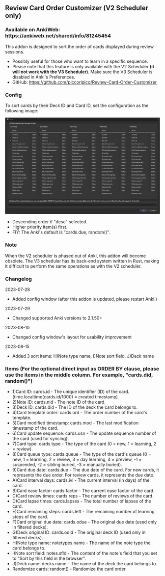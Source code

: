 ## Review Card Order Customizer (V2 Scheduler only)
### Available on AnkiWeb: https://ankiweb.net/shared/info/81245454

This addon is designed to sort the order of cards displayed during review sessions.

- Possibly useful for those who want to learn in a specific sequence.
- Please note that this feature is only available with the V2 Scheduler <b>(it will not work with the V3 Scheduler)</b>. Make sure the V3 Scheduler is disabled in Anki's Preferences.
- GitHub: https://github.com/piccoripico/Review-Card-Order-Customizer

### Config

To sort cards by their Deck ID and Card ID, set the configuration as the following image:

<img src="https://github.com/piccoripico/Review-Card-Order-Customizer/raw/main/ConfigWindow.JPG">

- Descending order if "desc" selected.
- Higher priority item(s) first.
- FIY: The Anki's default is "cards.due, random()".

### Note

When the V2 scheduler is phased out of Anki, this addon will become obsolete. The V3 scheduler has its back-end system written in Rust, making it difficult to perform the same operations as with the V2 scheduler.

### Changelog

2023-07-28
- Added config window (after this addon is updated, please restart Anki.)

2023-07-29
- Changed supported Anki versions to 2.1.50+

2023-08-10
- Changed config window's layout for usability improvement

2023-08-15
- Added 3 sort items: H)Note type name, I)Note sort field, J)Deck name

### Items (For the optional direct input as ORDER BY clause, please use the items in the middle column. For example, "cards.did, random()")

- 1)Card ID: cards.id - The unique identifier (ID) of the card. (time.localtime(cards.id/1000) = created timestamp)
- 2)Note ID: cards.nid - The note ID of the card.
- 3)Deck ID: cards.did - The ID of the deck the card belongs to.
- 4)Card template order: cards.ord - The order number of the card's template.
- 5)Card modified timestamp: cards.mod - The last modification timestamp of the card.
- 6)Card update sequence: cards.usn - The update sequence number of the card (used for syncing).
- 7)Card type: cards.type - The type of the card (0 = new, 1 = learning, 2 = review).
- 8)Card queue type: cards.queue - The type of the card's queue (0 = new, 1 = learning, 2 = review, 3 = day learning, 4 = preview, -1 = suspended, -2 = sibling buried, -3 = manually buried).
- 9)Card due date: cards.due - The due date of the card. For new cards, it represents the due order. For review cards, it represents the due date.
- A)Card interval days: cards.ivl - The current interval (in days) of the card.
- B)Card ease factor: cards.factor - The current ease factor of the card.
- C)Card review times: cards.reps - The number of reviews of the card.
- D)Card lapse times: cards.lapses - The total number of lapses of the card.
- E)Card remaining steps: cards.left - The remaining number of learning steps of the card.
- F)Card original due date: cards.odue - The original due date (used only in filtered decks).
- G)Deck original ID: cards.odid - The original deck ID (used only in filtered decks).
- H)Note type name: notetypes.name - The name of the note type the card belongs to.
- I)Note sort field: notes.sfld - The content of the note's field that you set to "Sort by this field in the browser".
- J)Deck name: decks.name - The name of the deck the card belongs to.
- Randomize cards: random() - Randomize the card order.
